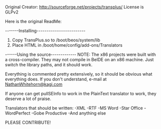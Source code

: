 Original Creator: http://sourceforge.net/projects/transplus/
License is GLPv2

Here is the original ReadMe:

-------Installing-------------------------
1. Copy TransPlus.so to /boot/beos/system/lib
2. Place HTML in /boot/home/config/add-ons/Translators

------Using the source-------------
NOTE: The x86 projects were built with a cross-compiler. They may not compile in BeIDE on an x86 machine. Just switch the library paths, and it should work.

Everything is commented pretty extensively, so it should be obvious what everything does. If you don't understand, e-mail at NathanWhitehorn@kagi.com

If anyone can get pullSEInfo to work in the PlainText translator to work, they deserve a lot of praise.

Translators that should be written:
	-XML
	-RTF
	-MS Word
	-Star Office
	-WordPerfect
	-Gobe Productive
	-And anything else

PLEASE CONTRIBUTE!
